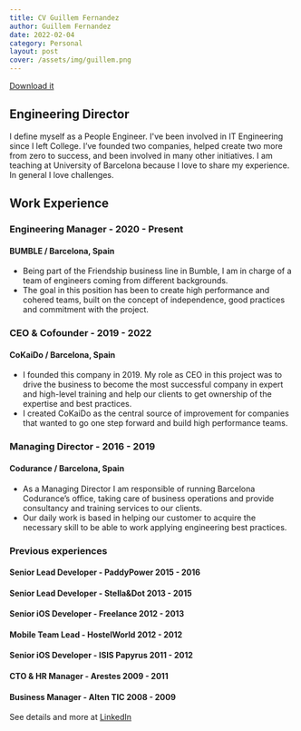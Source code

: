 ```yaml
---
title: CV Guillem Fernandez
author: Guillem Fernandez
date: 2022-02-04
category: Personal
layout: post
cover: /assets/img/guillem.png
---
```


[Download it <i class="fa-regular fa-cloud-arrow-down"></i>][curriculum]

## Engineering Director

I define myself as a People Engineer. I've been involved in IT Engineering since I left College. I’ve founded two companies, helped create two more from zero to success, and been involved in many other initiatives.
I am teaching at University of Barcelona because I love to share my experience.
In general I love challenges.

## Work Experience

### Engineering Manager - 2020 - Present
#### BUMBLE / Barcelona, Spain 
- Being part of the Friendship business line in Bumble, I am in charge of a team of engineers coming from different backgrounds.
- The goal in this position has been to create high performance and cohered teams, built on the concept of independence, good practices and commitment with the project.

### CEO & Cofounder - 2019 - 2022
#### CoKaiDo / Barcelona, Spain 
- I founded this company in 2019. My role as CEO in this project was to drive the business to become the most successful company in expert and high-level training and help our clients to get ownership of the expertise and best practices.
- I created CoKaiDo as the central source of improvement for companies that wanted to go one step forward and build high performance teams.

### Managing Director - 2016 - 2019
#### Codurance / Barcelona, Spain 
- As a Managing Director I am responsible of running Barcelona Codurance’s office, taking care of business operations and provide consultancy and training services to our clients.
- Our daily work is based in helping our customer to acquire the necessary skill to be able to work applying engineering best practices.

### Previous experiences
#### Senior Lead Developer - PaddyPower 2015 - 2016
#### Senior Lead Developer - Stella&Dot 2013 - 2015
#### Senior iOS Developer - Freelance 2012 - 2013
#### Mobile Team Lead - HostelWorld 2012 - 2012
#### Senior iOS Developer - ISIS Papyrus 2011 - 2012
#### CTO & HR Manager - Arestes 2009 - 2011
#### Business Manager - Alten TIC 2008 - 2009
See details and more at [<i class="fa-brands fa-linkedin fa-lg"></i> LinkedIn][linkedin]

[linkedin]: https://www.linkedin.com/in/gfernandezg/
[curriculum]: assets/GF_CV.pdf
